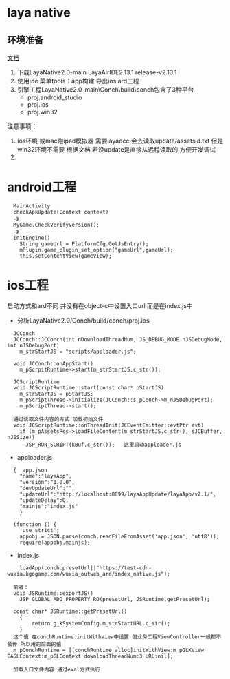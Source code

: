 
# laya native

## 环境准备
[文档](https://ldc2.layabox.com/doc/?nav=zh-ts-6-0-0)
1. 下载LayaNative2.0-main  LayaAirIDE2.13.1 release-v2.13.1
2. 使用ide 菜单tools：app构建 导出ios ard工程
3. 引擎工程LayaNative2.0-main\Conch\build\conch包含了3种平台
	-  proj.android_studio
	-  proj.ios
	-  proj.win32





注意事项：

1. ios环境 或mac跑ipad模拟器 需要layadcc  会去读取update/assetsid.txt
   但是win32环境不需要 根据文档 若没update是直接从远程读取的 方便开发调试
2.  



# android工程

```
  MainActivity
  checkApkUpdate(Context context)
  -》
  MyGame.CheckVerifyVersion();
  -》
  initEngine()
    String gameUrl = PlatformCfg.GetJsEntry();
    mPlugin.game_plugin_set_option("gameUrl",gameUrl);
    this.setContentView(gameView);
```



# ios工程
启动方式和ard不同 并没有在object-c中设置入口url 而是在index.js中
- 分析LayaNative2.0/Conch/build/conch/proj.ios
```
  JCConch
  JCConch::JCConch(int nDownloadThreadNum, JS_DEBUG_MODE nJSDebugMode, int nJSDebugPort) 
  	m_strStartJS = "scripts/apploader.js";

  void JCConch::onAppStart() 
    m_pScrpitRuntime->start(m_strStartJS.c_str());

  JCScriptRuntime
  void JCScriptRuntime::start(const char* pStartJS) 
    m_strStartJS = pStartJS;
    m_pScriptThread->initialize(JCConch::s_pConch->m_nJSDebugPort);
    m_pScriptThread->start();
    
  通过读取文件内容的方式 加载初始文件
  void JCScriptRuntime::onThreadInit(JCEventEmitter::evtPtr evt) 
    if (m_pAssetsRes->loadFileContent(m_strStartJS.c_str(), sJCBuffer, nJSSize))
      JSP_RUN_SCRIPT(kBuf.c_str());   这里启动apploader.js
```
- apploader.js
```
  {  app.json
    "name":"layaApp",
    "version":"1.0.0",
    "devUpdateUrl":"",
    "updateUrl":"http://localhost:8899/layaAppUpdate/layaApp/v2.1/",
    "updateDelay":0,
    "mainjs":"index.js"
	}

  (function () {
    'use strict';
  	appobj = JSON.parse(conch.readFileFromAsset('app.json', 'utf8'));
  	require(appobj.mainjs);
```
- index.js
```
	loadApp(conch.presetUrl||"https://test-cdn-wuxia.kgogame.com/wuxia_outweb_ard/index_native.js");
	
  前者：
  void JSRuntime::exportJS()
    JSP_GLOBAL_ADD_PROPERTY_RO(presetUrl, JSRuntime,getPresetUrl);
 
  const char* JSRuntime::getPresetUrl()
    {
        return g_kSystemConfig.m_strStartURL.c_str();
    }
  这个值 在conchRuntime.initWithView中设置 但业务工程ViewController一般都不会传 所以用的后面的值
  m_pConchRuntime = [[conchRuntime alloc]initWithView:m_pGLKView EAGLContext:m_pGLContext downloadThreadNum:3 URL:nil];
  
  加载入口文件内容 通过eval方式执行
```















